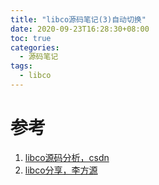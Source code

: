 ```yaml
---
title: "libco源码笔记(3)自动切换"
date: 2020-09-23T16:28:30+08:00
toc: true
categories:
  - 源码笔记 
tags:
  - libco
---
```



# 参考

1. [libco源码分析，csdn](https://blog.csdn.net/weixin_43705457/article/details/106863859)
2. [libco分享，李方源](http://purecpp.org/purecpp/static/64a819e99584452aab70a7f9c307717f.pdf)

